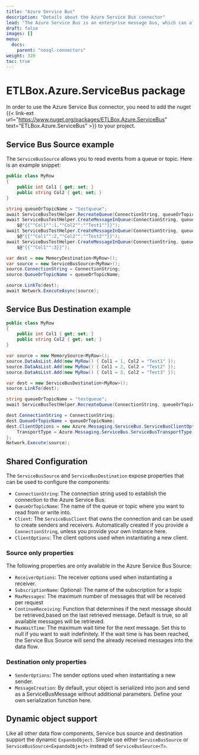 ```yaml
---
title: "Azure Service Bus"
description: "Details about the Azure Service Bus connector"
lead: "The Azure Service Bus is an enterprise message bus, which can also be connected to an ETLBox data flow. This article will give you an overview how to use the connector."
draft: false
images: []
menu:
  docs:
    parent: "nosql-connectors"
weight: 320
toc: true
---
```


# ETLBox.Azure.ServiceBus package

In order to use the Azure Service Bus connector, you need to add the nuget {{< link-ext url="https://www.nuget.org/packages/ETLBox.Azure.ServiceBus" text="ETLBox.Azure.ServiceBus" >}} to your project.

## Service Bus Source example

The `ServiceBusSource` allows you to read events from a queue or topic. Here is an example snippet:

```C#
public class MyRow
{
    public int Col1 { get; set; }
    public string Col2 { get; set; }
}

string queueOrTopicName = "testqueue";
await ServiceBusTestHelper.RecreateQueue(ConnectionString, queueOrTopicName);
await ServiceBusTestHelper.CreateMessageInQueue(ConnectionString, queueOrTopicName,
    $@"{{""Col1"":1,""Col2"":""Test1""}}");
await ServiceBusTestHelper.CreateMessageInQueue(ConnectionString, queueOrTopicName,
    $@"{{""Col1"":2,""Col2"":""Test2""}}");
await ServiceBusTestHelper.CreateMessageInQueue(ConnectionString, queueOrTopicName,
    $@"{{""Col1"":3}}");

var dest = new MemoryDestination<MyRow>();
var source = new ServiceBusSource<MyRow>();
source.ConnectionString = ConnectionString;
source.QueueOrTopicName = queueOrTopicName;

source.LinkTo(dest);
await Network.ExecuteAsync(source);
```


## Service Bus Destination example

```C#
public class MyRow
{
    public int Col1 { get; set; }
    public string Col2 { get; set; }
}

var source = new MemorySource<MyRow>();
source.DataAsList.Add(new MyRow() { Col1 = 1, Col2 = "Test1" });
source.DataAsList.Add(new MyRow() { Col1 = 2, Col2 = "Test2" });
source.DataAsList.Add(new MyRow() { Col1 = 3, Col2 = "Test3" });

var dest = new ServiceBusDestination<MyRow>();
source.LinkTo(dest);

string queueOrTopicName = "testqueue";
await ServiceBusTestHelper.RecreateQueue(ConnectionString, queueOrTopicName);

dest.ConnectionString = ConnectionString;
dest.QueueOrTopicName = queueOrTopicName;
dest.ClientOptions = new Azure.Messaging.ServiceBus.ServiceBusClientOptions() {
    TransportType = Azure.Messaging.ServiceBus.ServiceBusTransportType.AmqpWebSockets
};
Network.Execute(source);
```

## Shared Configuration

The `ServiceBusSource` and `ServiceBusDestination` expose properties that can be used to configure the components:

- `ConnectionString`: The connection string used to establish the connection to the Azure Service Bus.
- `QueueOrTopicName`: The name of the queue or topic where you want to read from or write into.
- `Client`: The `ServiceBusClient` that owns the connection and can be used to create senders and receivers. Automatically created if you provide a `ConnectionString`, unless you provide your own instance here.
- `ClientOptions`: The client options used when instantiating a new client.

### Source only properties

The following properties are only available in the Azure Service Bus Source:
- `ReceiverOptions`: The receiver options used when instantiating a receiver.
- `SubscriptionName`: Optional: The name of the subscription for a topic
- `MaxMessages`: The maximum number of messages that will be received per request
- `ContinueReceiving`: Function that determines if the next message should be retrieved,based on the last retrieved message. Default is true, so all available messages will be retrieved.
- `MaxWaitTime`:  The maximum wait time for the next message. Set this to null if you want to wait indefinitely. If the wait time is has been reached, the Service Bus Source will send the already received messages into the data flow.

### Destination only properties

- `SenderOptions`: The sender options used when instantiating a new sender.
- `MessageCreation`: By default, your object is serialized into json and send as a ServiceBusMessage without additional parameters. Define your own serialization function here.


## Dynamic object support

Like all other data flow components, Service bus source and destination support the dynamic `ExpandoObject`. Simple use either `ServiceBusSource` or `ServiceBusSource<ExpandoObject>` instead of `ServiceBusSource<T>`.
